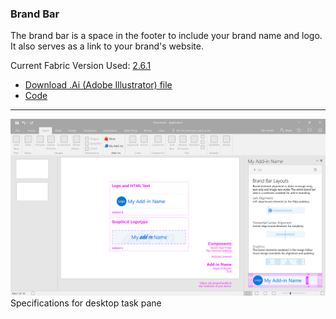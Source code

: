 ### Brand Bar

The brand bar is a space in the footer to include your brand name and logo. It also serves as a link to your brand's website.

Current Fabric Version Used: [2.6.1](https://github.com/OfficeDev/office-ui-fabric-core/releases/tag/2.6.1)

* [Download .Ai (Adobe Illustrator) file](https://github.com/OfficeDev/Office-Add-in-UX-Design-Patterns/blob/master/Patterns/Source%20Files/Brand_bar.ai?raw=true)
* [Code](https://github.com/OfficeDev/Office-Add-in-UX-Design-Patterns-Code/tree/master/templates/generic/brand-bar)

***

![Brand Bar - Specifications for desktop task pane](../../../assets/markdown-images/Brand_bar_DesktopTaskPaneCallouts.png)
Specifications for desktop task pane 